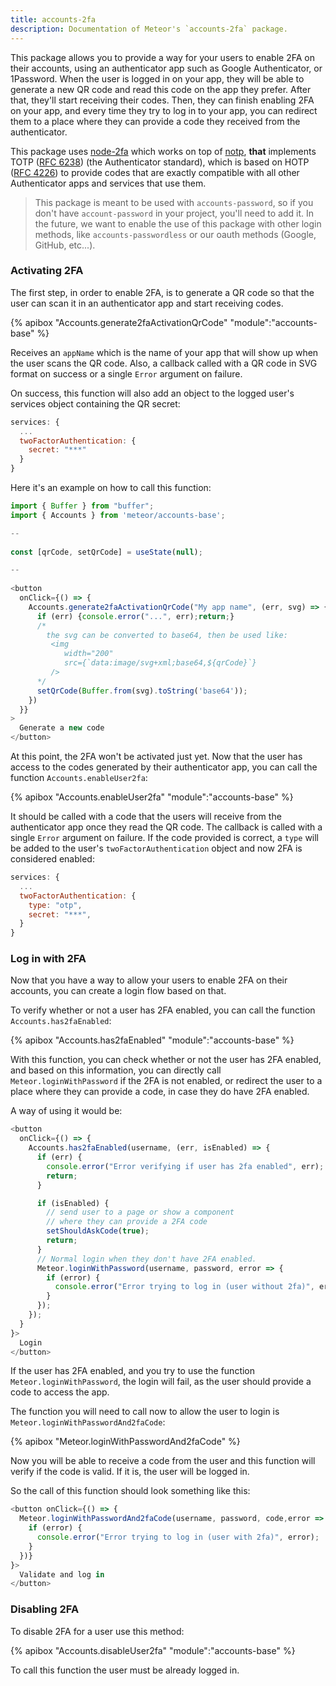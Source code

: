 ```yaml
---
title: accounts-2fa
description: Documentation of Meteor's `accounts-2fa` package.
---
```


This package allows you to provide a way for your users to enable 2FA on their accounts, using an authenticator app such as Google Authenticator, or 1Password. When the user is logged in on your app, they will be able to generate a new QR code and read this code on the app they prefer. After that, they'll start receiving their codes. Then, they can finish enabling 2FA on your app, and every time they try to log in to your app, you can redirect them to a place where they can provide a code they received from the authenticator.

This package uses [node-2fa](https://www.npmjs.com/package/node-2fa) which works on top of [notp](https://github.com/guyht/notp), **that** implements TOTP ([RFC 6238](https://www.ietf.org/rfc/rfc6238.txt)) (the Authenticator standard), which is based on HOTP ([RFC 4226](https://www.ietf.org/rfc/rfc4226.txt)) to provide codes that are exactly compatible with all other Authenticator apps and services that use them.

> This package is meant to be used with `accounts-password`, so if you don't have `account-password` in your project, you'll need to add it. In the future, we want to enable the use of this package with other login methods, like `accounts-passwordless` or our oauth methods (Google, GitHub, etc...).

<h3 id="activating-2fa">Activating 2FA</h3>

The first step, in order to enable 2FA, is to generate a QR code so that the user can scan it in an authenticator app and start receiving codes.

{% apibox "Accounts.generate2faActivationQrCode" "module":"accounts-base" %}

Receives an `appName` which is the name of your app that will show up when the user scans the QR code. Also, a callback called with a QR code in SVG format on success or a single `Error` argument
on failure.

On success, this function will also add an object to the logged user's services object containing the QR secret:

```js
services: {
  ...
  twoFactorAuthentication: {
    secret: "***"
  }
}
``` 

Here it's an example on how to call this function:

```js
import { Buffer } from "buffer";
import { Accounts } from 'meteor/accounts-base';

--
  
const [qrCode, setQrCode] = useState(null);

--
  
<button
  onClick={() => {
    Accounts.generate2faActivationQrCode("My app name", (err, svg) => {
      if (err) {console.error("...", err);return;}
      /*
        the svg can be converted to base64, then be used like: 
         <img 
            width="200"
            src={`data:image/svg+xml;base64,${qrCode}`}
         />
      */
      setQrCode(Buffer.from(svg).toString('base64'));
    })
  }}
>
  Generate a new code
</button>
```


At this point, the 2FA won't be activated just yet. Now that the user has access to the codes generated by their authenticator app, you can call the function `Accounts.enableUser2fa`:

{% apibox "Accounts.enableUser2fa" "module":"accounts-base" %}

It should be called with a code that the users will receive from the authenticator app once they read the QR code. The callback is called with a single `Error` argument on failure. If the code provided is correct, a `type` will be added to the user's `twoFactorAuthentication` object and now 2FA is considered enabled:

```js
services: {
  ...
  twoFactorAuthentication: {
    type: "otp",
    secret: "***",
  }
}
```

<h3 id="log-in-with-2fa">Log in with 2FA</h3>

Now that you have a way to allow your users to enable 2FA on their accounts, you can create a login flow based on that.

To verify whether or not a user has 2FA enabled, you can call the function `Accounts.has2faEnabled`:

{% apibox "Accounts.has2faEnabled" "module":"accounts-base" %}

With this function, you can check whether or not the user has 2FA enabled, and based on this information, you can directly call `Meteor.loginWithPassword` if the 2FA is not enabled, or redirect the user to a place where they can provide a code, in case they do have 2FA enabled.

A way of using it would be:

```js
<button 
  onClick={() => {
    Accounts.has2faEnabled(username, (err, isEnabled) => {
      if (err) {
        console.error("Error verifying if user has 2fa enabled", err);
        return;
      }

      if (isEnabled) {
        // send user to a page or show a component 
        // where they can provide a 2FA code
        setShouldAskCode(true);
        return;
      }
      // Normal login when they don't have 2FA enabled.
      Meteor.loginWithPassword(username, password, error => {
        if (error) {
          console.error("Error trying to log in (user without 2fa)", error);
        }
      });
    });
  }
}>
  Login
</button>
```

If the user has 2FA enabled, and you try to use the function `Meteor.loginWithPassword`, the login will fail, as the user should provide a code to access the app.

The function you will need to call now to allow the user to login is `Meteor.loginWithPasswordAnd2faCode`:

{% apibox "Meteor.loginWithPasswordAnd2faCode" %}

Now you will be able to receive a code from the user and this function will verify if the code is valid. If it is, the user will be logged in.

So the call of this function should look something like this:

```js
<button onClick={() => {
  Meteor.loginWithPasswordAnd2faCode(username, password, code,error => {
    if (error) {
      console.error("Error trying to log in (user with 2fa)", error);
    }
  })}
}>
  Validate and log in
</button>
```

<h3 id="disabling-2fa">Disabling 2FA</h3>

To disable 2FA for a user use this method: 

{% apibox "Accounts.disableUser2fa" "module":"accounts-base" %}

To call this function the user must be already logged in.
